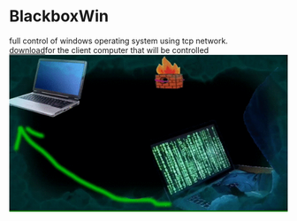 # BlackboxWin
full control of windows operating system using tcp network.<br>
<a href="https://drive.google.com/file/d/1pfK8nGel-JG5hOXMETchPsyHMDVjij4N/view?usp=sharing">download</a>for the client computer that will be controlled
<img src="https://raw.githubusercontent.com/ExsoKamabay/BlackboxWin/main/gifBlackbox.gif">

